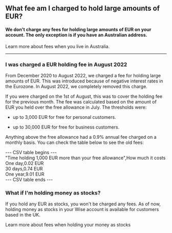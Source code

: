 ## What fee am I charged to hold large amounts of EUR?  
#### We don't charge any fees for holding large amounts of EUR on your account. The only exception is if you have an Australian address. 

Learn more about fees when you live in Australia.

* * *

###  **I was charged a EUR holding fee in August 2022**

From December 2020 to August 2022, we charged a fee for holding large amounts of EUR. This was introduced because of negative interest rates in the Eurozone. In August 2022, we completely removed this charge.

If you were charged on the 1st of August, this was to cover the holding fee for the previous month. The fee was calculated based on the amount of EUR you held over the free allowance in July. The thresholds were:

  * up to 3,000 EUR for free for personal customers.

  * up to 30,000 EUR for free for business customers.




Anything above the free allowance had a 0.9% annual fee charged on a monthly basis. You can check the table below to see the old fees:


--- CSV table begins ---  
"Time holding 1,000 EUR more than your free allowance",How much it costs  
One day,0.02 EUR  
30 days,0.74 EUR  
One year,9.01 EUR  
--- CSV table ends ---  


### What if I'm holding money as stocks?

If you hold any EUR as stocks, you won't be charged any fees. As of now, holding money as stocks in your Wise account is available for customers based in the UK. 

Learn more about fees when holding your money as stocks